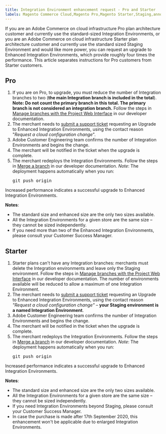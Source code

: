 ```yaml
---
title: Integration Environment enhancement request - Pro and Starter
labels: Magento Commerce Cloud,Magento Pro,Magento Starter,Staging,announcements,increase performance,performance,reactive integration environment request,upgrade,Pro,Starter,Adobe Commerce,cloud infrastructure
---
```


If you are an Adobe Commerce on cloud infrastructure Pro plan architecture customer and currently use the standard-sized Integration Environments, or you are an Adobe Commerce on cloud infrastructure Starter plan architecture customer and currently use the standard sized Staging Environment and would like more power, you can request an upgrade to Enhanced Integration Environments, which provide roughly four times the performance. This article separates instructions for Pro customers from Starter customers.

## Pro

1. If you are on Pro, to upgrade, you must reduce the number of Integration branches to two (**the main Integration branch is included in the total**). **Note: Do not count the primary branch in this total. The primary branch is not considered an integration branch.** Follow the steps in [Manage branches with the Project Web Interface](https://devdocs.magento.com/cloud/project/project-webint-branch.html?) in our developer documentation.
1. The merchant needs to [submit a support ticket](https://support.magento.com/hc/en-us/articles/360000913794#submit-ticket) requesting an Upgrade to Enhanced Integration Environments, using the contact reason "*Request a cloud configuration change*".
1. Adobe Customer Engineering team confirms the number of Integration Environments and begins the change.
1. The merchant will be notified in the ticket when the upgrade is complete.
1. The merchant redeploys the Integration Environments. Follow the steps in [Merge a branch](https://devdocs.magento.com/cloud/env/environments-start.html#merge) in our developer documentation. *Note*: The deployment happens automatically when you run: <pre>git push origin <branch-name></pre>    

Increased performance indicates a successful upgrade to Enhanced Integration Environments.

 **Notes**:

* The standard size and enhanced size are the only two sizes available.
* All the Integration Environments for a given store are the same size – they cannot be sized independently.
* If you need more than two of the Enhanced Integration Environments, please consult your Customer Success Manager.

## Starter

1. Starter plans can't have any Integration branches: merchants must delete the Integration environments and leave only the Staging environment. Follow the steps in [Manage branches with the Project Web Interface](https://devdocs.magento.com/cloud/project/project-webint-branch.html?) in our developer documentation. The number of environments available will be reduced to allow a maximum of one Integration Environment.
1. The merchant needs to [submit a support ticket](https://support.magento.com/hc/en-us/articles/360000913794#submit-ticket) requesting an Upgrade to Enhanced Integration Environments, using the contact reason *"Request a cloud configuration change"* – **your Staging environment is a named Integration Environment**.
1. Adobe Customer Engineering team confirms the number of Integration Environments and begins the change.
1. The merchant will be notified in the ticket when the upgrade is complete.
1. The merchant redeploys the Integration Environments. Follow the steps in [Merge a branch](https://devdocs.magento.com/cloud/env/environments-start.html#merge) in our developer documentation. *Note*: The deployment happens automatically when you run: <pre>git push origin <branch-name></pre>    

Increased performance indicates a successful upgrade to Enhanced Integration Environments.

 **Notes**:

* The standard size and enhanced size are the only two sizes available.
* All the Integration Environments for a given store are the same size – they cannot be sized independently.
* If you need Integration Environments beyond Staging, please consult your Customer Success Manager.
* In case the purchase is made after 17th September 2020, this enhancement won't be applicable due to enlarged Integration Environments.
